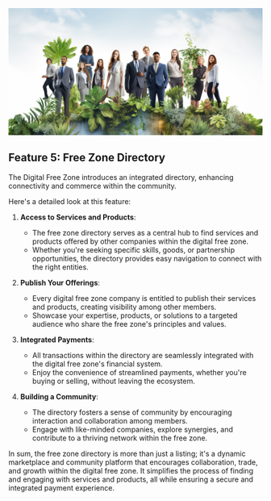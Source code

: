 ![](img/people1.png)

## Feature 5: Free Zone Directory

The Digital Free Zone introduces an integrated directory, enhancing connectivity and commerce within the community. 

Here's a detailed look at this feature:

1. **Access to Services and Products**:
   * The free zone directory serves as a central hub to find services and products offered by other companies within the digital free zone.
   * Whether you're seeking specific skills, goods, or partnership opportunities, the directory provides easy navigation to connect with the right entities.

2. **Publish Your Offerings**:
   * Every digital free zone company is entitled to publish their services and products, creating visibility among other members.
   * Showcase your expertise, products, or solutions to a targeted audience who share the free zone's principles and values.

3. **Integrated Payments**:
   * All transactions within the directory are seamlessly integrated with the digital free zone's financial system.
   * Enjoy the convenience of streamlined payments, whether you're buying or selling, without leaving the ecosystem.

4. **Building a Community**:
   * The directory fosters a sense of community by encouraging interaction and collaboration among members.
   * Engage with like-minded companies, explore synergies, and contribute to a thriving network within the free zone.

In sum, the free zone directory is more than just a listing; it's a dynamic marketplace and community platform that encourages collaboration, trade, and growth within the digital free zone. It simplifies the process of finding and engaging with services and products, all while ensuring a secure and integrated payment experience.